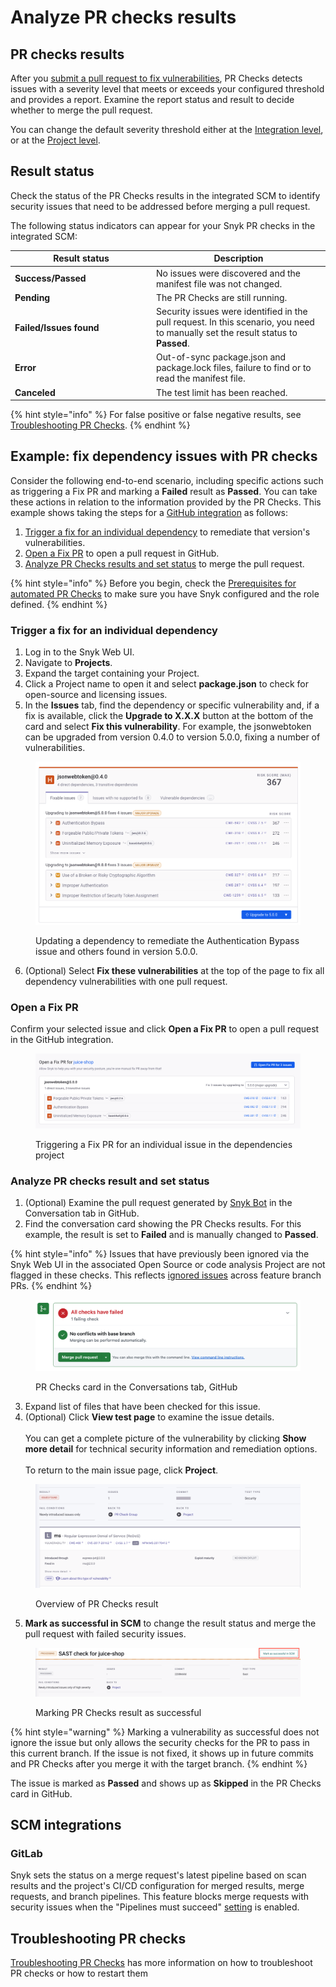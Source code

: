 # Analyze PR checks results

## PR checks results

After you [submit a pull request to fix vulnerabilities](../../snyk-open-source/manage-vulnerabilities/fix-your-vulnerabilities.md), PR Checks detects issues with a severity level that meets or exceeds your configured threshold and provides a report. Examine the report status and result to decide whether to merge the pull request.

You can change the default severity threshold either at the [Integration level](configure-pull-request-checks.md#configure-pr-checks-at-the-integration-level), or at the [Project level](configure-pull-request-checks.md#configure-pr-checks-at-the-project-level).

## Result status

Check the status of the PR Checks results in the integrated SCM to identify security issues that need to be addressed before merging a pull request.

The following status indicators can appear for your Snyk PR checks in the integrated SCM:

<table><thead><tr><th width="212">Result status</th><th>Description</th></tr></thead><tbody><tr><td><strong>Success/Passed</strong></td><td>No issues were discovered and the manifest file was not changed.</td></tr><tr><td><strong>Pending</strong></td><td>The PR Checks are still running.</td></tr><tr><td><strong>Failed/Issues found</strong></td><td>Security issues were identified in the pull request. In this scenario, you need to manually set the result status to <strong>Passed</strong>.</td></tr><tr><td><strong>Error</strong></td><td>Out-of-sync package.json and package.lock files, failure to find or to read the manifest file.</td></tr><tr><td><strong>Canceled</strong></td><td>The test limit has been reached.</td></tr></tbody></table>

{% hint style="info" %}
For false positive or false negative results, see [Troubleshooting PR Checks](troubleshoot-pr-checks.md).
{% endhint %}

## **Example: fix dependency issues with PR checks**

Consider the following end-to-end scenario, including specific actions such as triggering a Fix PR and marking a **Failed** result as **Passed**. You can take these actions in relation to the information provided by the PR Checks. This example shows taking the steps for a [GitHub integration](../../../developer-tools/scm-integrations/organization-level-integrations/github.md) as follows:

1. [Trigger a fix for an individual dependency](analyze-pr-checks-results.md#trigger-a-fix-for-an-individual-dependency) to remediate that version's vulnerabilities.
2. [Open a Fix PR](analyze-pr-checks-results.md#open-a-fix-pr) to open a pull request in GitHub.
3. [Analyze PR Checks results and set status](analyze-pr-checks-results.md#analyze-pr-checks-result-and-set-status) to merge the pull request.

{% hint style="info" %}
Before you begin, check the [Prerequisites for automated PR Checks](configure-pull-request-checks.md#prerequisites-for-automated-pr-checks) to make sure you have Snyk configured and the role defined.
{% endhint %}

### Trigger a fix for an individual dependency

1. Log in to the Snyk Web UI.
2. Navigate to **Projects**.
3. Expand the target containing your Project.
4. Click a Project name to open it and select **package.json** to check for open-source and licensing issues.
5. In the **Issues** tab, find the dependency or specific vulnerability and, if a fix is available, click the **Upgrade to X.X.X** button at the bottom of the card and select **Fix this vulnerability**. For example, the jsonwebtoken can be upgraded from version 0.4.0 to version 5.0.0, fixing a number of vulnerabilities.

<figure><img src="../../../.gitbook/assets/PR-checks-fix-dependencies-issue.png" alt=""><figcaption><p>Updating a dependency to remediate the Authentication Bypass issue and others found in version 5.0.0.</p></figcaption></figure>

6. (Optional) Select **Fix these vulnerabilities** at the top of the page to fix all dependency vulnerabilities with one pull request.

### Open a Fix PR

Confirm your selected issue and click **Open a Fix PR** to open a pull request in the GitHub integration.

<figure><img src="../../../.gitbook/assets/PR-checks-triggering-fix-pr.png" alt=""><figcaption><p>Triggering a Fix PR for an individual issue in the dependencies project</p></figcaption></figure>

### Analyze PR checks result and set status

1. (Optional) Examine the pull request generated by [Snyk Bot](../../../developer-tools/scm-integrations/organization-level-integrations/github.md#commit-signing) in the Conversation tab in GitHub.
2. Find the conversation card showing the PR Checks results. For this example, the result is set to **Failed** and is manually changed to **Passed**.&#x20;

{% hint style="info" %}
Issues that have previously been ignored via the Snyk Web UI in the associated Open Source or code analysis Project are not flagged in these checks. This reflects [ignored issues](../../../manage-risk/prioritize-issues-for-fixing/ignore-issues/) across feature branch PRs.
{% endhint %}

<figure><img src="../../../.gitbook/assets/github-pr-checks-card.png" alt="PR Checks card in the Conversations tab, GitHub."><figcaption><p>PR Checks card in the Conversations tab, GitHub</p></figcaption></figure>

3. Expand list of files that have been checked for this issue.
4. (Optional) Click **View test page** to examine the issue details.\
   \
   You can get a complete picture of the vulnerability by clicking **Show more detail** for technical security information and remediation options.\
   \
   To return to the main issue page, click **Project**.

<figure><img src="../../../.gitbook/assets/result_page_PR_Checks.png" alt="Overview of PR Checks result."><figcaption><p>Overview of PR Checks result</p></figcaption></figure>

5. **Mark as successful in SCM** to change the result status and merge the pull request with failed security issues.

<figure><img src="../../../.gitbook/assets/github-mark-result-successful (1).png" alt="Marking PR Checks result as successful."><figcaption><p>Marking PR Checks result as successful</p></figcaption></figure>

{% hint style="warning" %}
Marking a vulnerability as successful does not ignore the issue but only allows the security checks for the PR to pass in this current branch. If the issue is not fixed, it shows up in future commits and PR Checks after you merge it with the target branch.
{% endhint %}

The issue is marked as **Passed** and shows up as **Skipped** in the PR Checks card in GitHub.

## SCM integrations

### GitLab

Snyk sets the status on a merge request's latest pipeline based on scan results and the project's CI/CD configuration for merged results, merge requests, and branch pipelines. This feature blocks merge requests with security issues when the "Pipelines must succeed" [setting](https://docs.gitlab.com/user/project/merge_requests/auto_merge/#require-a-successful-pipeline-for-merge) is enabled.

## Troubleshooting PR checks

[Troubleshooting PR Checks](troubleshoot-pr-checks.md) has more information on how to troubleshoot PR checks or how to restart them
